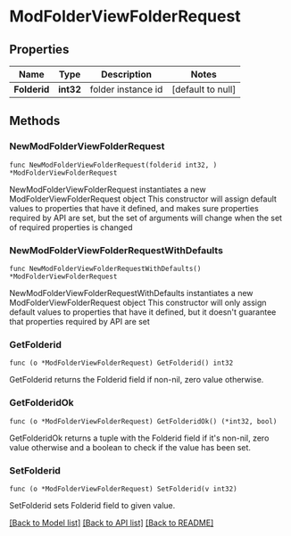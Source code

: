 # ModFolderViewFolderRequest

## Properties

Name | Type | Description | Notes
------------ | ------------- | ------------- | -------------
**Folderid** | **int32** | folder instance id | [default to null]

## Methods

### NewModFolderViewFolderRequest

`func NewModFolderViewFolderRequest(folderid int32, ) *ModFolderViewFolderRequest`

NewModFolderViewFolderRequest instantiates a new ModFolderViewFolderRequest object
This constructor will assign default values to properties that have it defined,
and makes sure properties required by API are set, but the set of arguments
will change when the set of required properties is changed

### NewModFolderViewFolderRequestWithDefaults

`func NewModFolderViewFolderRequestWithDefaults() *ModFolderViewFolderRequest`

NewModFolderViewFolderRequestWithDefaults instantiates a new ModFolderViewFolderRequest object
This constructor will only assign default values to properties that have it defined,
but it doesn't guarantee that properties required by API are set

### GetFolderid

`func (o *ModFolderViewFolderRequest) GetFolderid() int32`

GetFolderid returns the Folderid field if non-nil, zero value otherwise.

### GetFolderidOk

`func (o *ModFolderViewFolderRequest) GetFolderidOk() (*int32, bool)`

GetFolderidOk returns a tuple with the Folderid field if it's non-nil, zero value otherwise
and a boolean to check if the value has been set.

### SetFolderid

`func (o *ModFolderViewFolderRequest) SetFolderid(v int32)`

SetFolderid sets Folderid field to given value.



[[Back to Model list]](../README.md#documentation-for-models) [[Back to API list]](../README.md#documentation-for-api-endpoints) [[Back to README]](../README.md)


